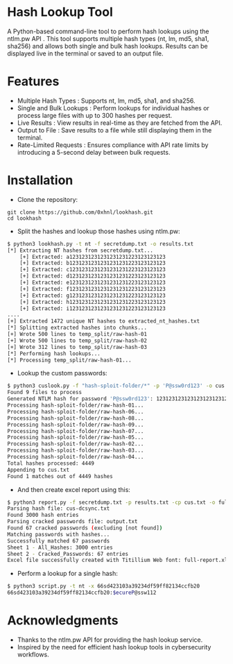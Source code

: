 # Hash Lookup Tool

A Python-based command-line tool to perform hash lookups using the ntlm.pw API . This tool supports multiple hash types (nt, lm, md5, sha1, sha256) and allows both single and bulk hash lookups. Results can be displayed live in the terminal or saved to an output file.

# Features

- Multiple Hash Types : Supports nt, lm, md5, sha1, and sha256.
- Single and Bulk Lookups : Perform lookups for individual hashes or process large files with up to 300 hashes per request.
- Live Results : View results in real-time as they are fetched from the API.
- Output to File : Save results to a file while still displaying them in the terminal.
- Rate-Limited Requests : Ensures compliance with API rate limits by introducing a 5-second delay between bulk requests.

# Installation

- Clone the repository:

```
git clone https://github.com/0xhnl/lookhash.git
cd lookhash
```

- Split the hashes and lookup those hashes using ntlm.pw:

```bash
$ python3 lookhash.py -t nt -f secretdump.txt -o results.txt
[*] Extracting NT hashes from secretdump.txt...
    [+] Extracted: a1231231231231231231223123123123
    [+] Extracted: b1231231231231231231223123123123
    [+] Extracted: c1231231231231231231223123123123
    [+] Extracted: d1231231231231231231223123123123
    [+] Extracted: e1231231231231231231223123123123
    [+] Extracted: f1231231231231231231223123123123
    [+] Extracted: g1231231231231231231223123123123
    [+] Extracted: h1231231231231231231223123123123
    [+] Extracted: i1231231231231231231223123123123
....
[+] Extracted 1472 unique NT hashes to extracted_nt_hashes.txt
[*] Splitting extracted hashes into chunks...
[+] Wrote 500 lines to temp_split/raw-hash-01
[+] Wrote 500 lines to temp_split/raw-hash-02
[+] Wrote 312 lines to temp_split/raw-hash-03
[*] Performing hash lookups...
[*] Processing temp_split/raw-hash-01...
```

- Lookup the custom passwords:

```bash
$ python3 cuslook.py -f "hash-sploit-folder/*" -p 'P@ssw0rd123' -o cus.txt -a 
Found 9 files to process
Generated NTLM hash for password 'P@ssw0rd123': 123123123123123123123123123
Processing hash-sploit-folder/raw-hash-01...
Processing hash-sploit-folder/raw-hash-06...
Processing hash-sploit-folder/raw-hash-08...
Processing hash-sploit-folder/raw-hash-09...
Processing hash-sploit-folder/raw-hash-07...
Processing hash-sploit-folder/raw-hash-05...
Processing hash-sploit-folder/raw-hash-02...
Processing hash-sploit-folder/raw-hash-03...
Processing hash-sploit-folder/raw-hash-04...
Total hashes processed: 4449
Appending to cus.txt
Found 1 matches out of 4449 hashes
```

- And then create excel report using this:

```bash
$ python3 report.py -f secretdump.txt -p results.txt -cp cus.txt -o full-report.xlsx
Parsing hash file: cus-dcsync.txt
Found 3000 hash entries
Parsing cracked passwords file: output.txt
Found 67 cracked passwords (excluding [not found])
Matching passwords with hashes...
Successfully matched 67 passwords
Sheet 1 - All_Hashes: 3000 entries
Sheet 2 - Cracked_Passwords: 67 entries
Excel file successfully created with Titillium Web font: full-report.xlsx
``` 

- Perform a lookup for a single hash:

```bash
$ python3 script.py -t nt -x 66sd423103a39234df59ff82134ccfb20
66sd423103a39234df59ff82134ccfb20:$ecureP@ssw112
```

# Acknowledgments

- Thanks to the ntlm.pw API for providing the hash lookup service.
- Inspired by the need for efficient hash lookup tools in cybersecurity workflows.
